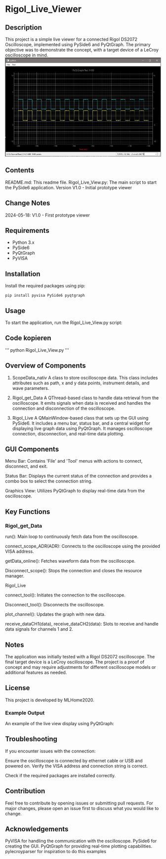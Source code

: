 # Rigol_Live_Viewer

## Description
This project is a simple live viewer for a connected Rigol DS2072 Oscilloscope, implemented using PySide6 and PyQtGraph. The primary objective was to demonstrate the concept, with a target device of a LeCroy oscilloscope in mind.
![Screenshot of the application.](docs/Main%20Screen.JPG)


## Contents
README.md: This readme file.
Rigol_Live_View.py: The main script to start the PySide6 application.
Version
V1.0 - Initial prototype viewer

## Change Notes
2024-05-18: V1.0 - First prototype viewer

## Requirements
- Python 3.x
- PySide6
- PyQtGraph
- PyVISA

## Installation

Install the required packages using pip:
```
pip install pyvisa PySide6 pyqtgraph
```

## Usage
To start the application, run the Rigol_Live_View.py script:

## Code kopieren
'''
python Rigol_Live_View.py
'''

## Overview of Components

1. ScopeData_nativ
A class to store oscilloscope data. This class includes attributes such as path, x and y data points, instrument details, and wave parameters.

2. Rigol_get_Data
A QThread-based class to handle data retrieval from the oscilloscope. It emits signals when data is received and handles the connection and disconnection of the oscilloscope.

3. Rigol_Live
A QMainWindow-based class that sets up the GUI using PySide6. It includes a menu bar, status bar, and a central widget for displaying live graph data using PyQtGraph. It manages oscilloscope connection, disconnection, and real-time data plotting.

## GUI Components
Menu Bar: Contains 'File' and 'Tool' menus with actions to connect, disconnect, and exit.

Status Bar: Displays the current status of the connection and provides a combo box to select the connection string.

Graphics View: Utilizes PyQtGraph to display real-time data from the oscilloscope.

## Key Functions
### Rigol_get_Data

run(): Main loop to continuously fetch data from the oscilloscope.

connect_scope_ADR(ADR): Connects to the oscilloscope using the provided VISA address.

getData_online(): Fetches waveform data from the oscilloscope.

Disconnect_scope(): Stops the connection and closes the resource manager.

Rigol_Live

connect_tool(): Initiates the connection to the oscilloscope.

Disconnect_tool(): Disconnects the oscilloscope.

plot_channel(): Updates the graph with new data.

receive_dataCH1(data), receive_dataCH2(data): Slots to receive and handle data signals for channels 1 and 2.

## Notes
The application was initially tested with a Rigol DS2072 oscilloscope. The final target device is a LeCroy oscilloscope.
The project is a proof of concept and may require adjustments for different oscilloscope models or additional features as needed.

## License
This project is developed by MLHome2020.

### Example Output
An example of the live view display using PyQtGraph:


## Troubleshooting
If you encounter issues with the connection:

Ensure the oscilloscope is connected by ethernet cable or USB and powered on.
Verify the VISA address and connection string is correct.

Check if the required packages are installed correctly.

## Contribution
Feel free to contribute by opening issues or submitting pull requests. For major changes, please open an issue first to discuss what you would like to change.

## Acknowledgements
PyVISA for handling the communication with the oscilloscope.
PySide6 for creating the GUI.
PyQtGraph for providing real-time plotting capabilities.
pylecroyparser for inspiration to do this examples
